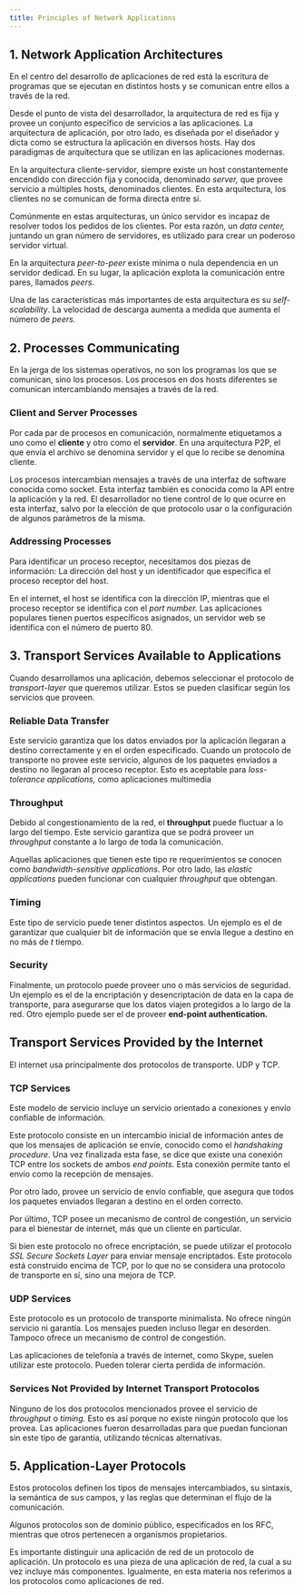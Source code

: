 ```yaml
---
title: Principles of Network Applications
---
```


## 1. Network Application Architectures

En el centro del desarrollo de aplicaciones de red está la escritura de programas que se ejecutan en distintos hosts y se comunican entre ellos a través de la red.

Desde el punto de vista del desarrollador, la arquitectura de red es fija y provee un conjunto específico de servicios a las aplicaciones. La arquitectura de aplicación, por otro lado, es diseñada por el diseñador y dicta como se estructura la aplicación en diversos hosts. Hay dos paradigmas de arquitectura que se utilizan en las aplicaciones modernas.

En la arquitectura cliente-servidor, siempre existe un host constantemente encendido con dirección fija y conocida, denominado *server,* que provee servicio a múltiples hosts, denominados clientes. En esta arquitectura, los clientes no se comunican de forma directa entre sí.

Comúnmente en estas arquitecturas, un único servidor es incapaz de resolver todos los pedidos de los clientes. Por esta razón, un *data center,* juntando un gran número de servidores, es utilizado para crear un poderoso servidor virtual.

En la arquitectura *peer-to-peer* existe mínima o nula dependencia en un servidor dedicad. En su lugar, la aplicación explota la comunicación entre pares, llamados *peers*.

Una de las características más importantes de esta arquitectura es su *self-scalability*. La velocidad de descarga aumenta a medida que aumenta el número de *peers.*

## 2. Processes Communicating

En la jerga de los sistemas operativos, no son los programas los que se comunican, sino los procesos. Los procesos en dos hosts diferentes se comunican intercambiando mensajes a través de la red.

### Client and Server Processes

Por cada par de procesos en comunicación, normalmente etiquetamos a uno como el **cliente** y otro como el **servidor**. En una arquitectura P2P, el que envía el archivo se denomina servidor y el que lo recibe se denomina cliente.

Los procesos intercambian mensajes a través de una interfaz de software conocida como socket. Esta interfaz también es conocida como la API entre la aplicación y la red. El desarrollador no tiene control de lo que ocurre en esta interfaz, salvo por la elección de que protocolo usar o la configuración de algunos parámetros de la misma.

### Addressing Processes

Para identificar un proceso receptor, necesitamos dos piezas de información: La dirección del host y un identificador que especifica el proceso receptor del host.

En el internet, el host se identifica con la dirección IP, mientras que el proceso receptor se identifica con el *port number.* Las aplicaciones populares tienen puertos específicos asignados, un servidor web se identifica con el número de puerto 80.

## 3. Transport Services Available to Applications

Cuando desarrollamos una aplicación, debemos seleccionar el protocolo de *transport-layer* que queremos utilizar. Estos se pueden clasificar según los servicios que proveen.

### Reliable Data Transfer

Este servicio garantiza que los datos enviados por la aplicación llegaran a destino correctamente y en el orden especificado. Cuando un protocolo de transporte no provee este servicio, algunos de los paquetes enviados a destino no llegaran al proceso receptor. Esto es aceptable para *loss-tolerance applications,* como aplicaciones multimedia

### Throughput

Debido al congestionamiento de la red, el **throughput** puede fluctuar a lo largo del tiempo. Este servicio garantiza que se podrá proveer un *throughput* constante a lo largo de toda la comunicación.

Aquellas aplicaciones que tienen este tipo re requerimientos se conocen como *bandwidth-sensitive applications*. Por otro lado, las *elastic applications* pueden funcionar con cualquier *throughput* que obtengan.

### Timing

Este tipo de servicio puede tener distintos aspectos. Un ejemplo es el de garantizar que cualquier bit de información que se envía llegue a destino en no más de $t$ tiempo.

### Security

Finalmente, un protocolo puede proveer uno o más servicios de seguridad. Un ejemplo es el de la encriptación y desencriptación de data en la capa de transporte, para asegurarse que los datos viajen protegidos a lo largo de la red. Otro ejemplo puede ser el de proveer **end-point authentication.**

## Transport Services Provided by the Internet

El internet usa principalmente dos protocolos de transporte. UDP y TCP.

### TCP Services

Este modelo de servicio incluye un servicio orientado a conexiones y envío confiable de información.

Este protocolo consiste en un intercambio inicial de información antes de que los mensajes de aplicación se envíe, conocido como el *handshaking procedure*. Una vez finalizada esta fase, se dice que existe una conexión TCP entre los sockets de ambos *end points*. Esta conexión permite tanto el envío como la recepción de mensajes.

Por otro lado, provee un servicio de envío confiable, que asegura que todos los paquetes enviados llegaran a destino en el orden correcto.

Por último, TCP posee un mecanismo de control de congestión, un servicio para el bienestar de internet, más que un cliente en particular.

Si bien este protocolo no ofrece encriptación, se puede utilizar el protocolo *SSL Secure Sockets Layer* para enviar mensaje encriptados. Este protocolo está construido encima de TCP, por lo que no se considera una protocolo de transporte en sí, sino una mejora de TCP.

### UDP Services

Este protocolo es un protocolo de transporte minimalista. No ofrece ningún servicio ni garantía. Los mensajes pueden incluso llegar en desorden. Tampoco ofrece un mecanismo de control de congestión.

Las aplicaciones de telefonía a través de internet, como Skype, suelen utilizar este protocolo. Pueden tolerar cierta perdida de información.

### Services Not Provided by Internet Transport Protocolos

Ninguno de los dos protocolos mencionados provee el servicio de *throughput* o *timing.* Esto es así porque no existe ningún protocolo que los provea. Las aplicaciones fueron desarrolladas para que puedan funcionan sin este tipo de garantía, utilizando técnicas alternativas.

## 5. Application-Layer Protocols

Estos protocolos definen los tipos de mensajes intercambiados, su sintaxis, la semántica de sus campos, y las reglas que determinan el flujo de la comunicación.

Algunos protocolos son de dominio público, especificados en los RFC, mientras que otros pertenecen a organismos propietarios.

Es importante distinguir una aplicación de red de un protocolo de aplicación. Un protocolo es una pieza de una aplicación de red, la cual a su vez incluye más componentes. Igualmente, en esta materia nos referimos a los protocolos como aplicaciones de red.
